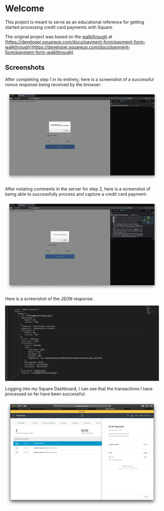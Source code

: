 # Welcome

This project is meant to serve as an educational reference for getting started processing credit card payments with Square.

The original project was based on the [walkthrough](https://developer.squareup.com/docs/payment-form/payment-form-walkthrough) at [https://developer.squareup.com/docs/payment-form/payment-form-walkthrough](https://developer.squareup.com/docs/payment-form/payment-form-walkthrough)

## Screenshots

After completing step 1 in its entirety, here is a screenshot of a successful nonce response being received by the browser:

![screenshots/screenshot-00.png](screenshots/screenshot-00.png)

After notating comments in the server for step 2, here is a screenshot of being able to successfully process and capture a credit card payment:

![screenshots/screenshot-01.png](screenshots/screenshot-01.png)

Here is a screenshot of the JSON response:

![screenshots/screenshot-02.png](screenshots/screenshot-02.png)

Logging into my Square Dashboard, I can see that the transactions I have processed so far have been successful:

![screenshots/screenshot-03.png](screenshots/screenshot-03.png)
